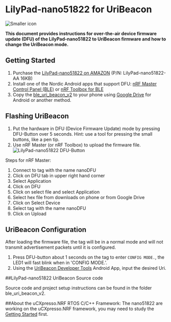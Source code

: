 # LilyPad-nano51822 for UriBeacon

![Smaller icon](http://www.embeda.com.tw/tw/wp-content/uploads/2014/10/LilyPad-4-NANO51822-01s.jpg "LilyPad-nano51822")

**This document provides instructions for over-the-air device firmware update (DFU) of the LilyPad-nano51822 to UriBeacon firmware and how to change the UriBeacon mode.**


## Getting Started
1. Purchase the [LilyPad-nano51822 on AMAZON](http://www.amazon.com/uCXpresso-LilyPad-nano51822-Arduino-iBeacon/dp/B00RE6CL4G/ref=sr_1_1?s=pc&ie=UTF8&qid=1423904848&sr=1-1) (P/N: LilyPad-nano51822-AA 16KB)
2. Install one of the Nordic Android apps that support DFU: [nRF Master Control Panel (BLE)](https://play.google.com/store/apps/details?id=no.nordicsemi.android.mcp) or [nRF Toolbox for BLE](https://play.google.com/store/apps/details?id=no.nordicsemi.android.nrftoolbox)
3. Copy the [ble_uri_beacon_v2](https://www.dropbox.com/s/cfwc8g5m12wrj7u/ble_uri_beacon_v2.hex?dl=0) to your phone using  [Google Drive](https://play.google.com/store/apps/details?id=com.google.android.apps.docs) for Android or another method.

## Flashing UriBeacon
1. Put the hardware in DFU (Device Firmware Update) mode by pressing DFU-Button over 5 seconds. Hint: use a tool for pressing the small buttons, like a pen tip.
2. Use nRF Master (or nRF Toolbox) to upload the firmware file.
![LilyPad-nano51822 DFU-Button](http://www.embeda.com.tw/ucxpresso/wp-content/uploads/2015/02/LilyPad-4-NANO51822-01ss.png "LilyPad-nano51822 Button")

Steps for nRF Master:

1. Connect to tag with the name nanoDFU
2. Click on DFU tab in upper right hand corner
3. Select Application
4. Click on DFU
6. Click on select file and select Application
7. Select hex file from downloads on phone or from Google Drive
8. Click on Select Device
9. Select tag with the name nanoDFU
10. Click on Upload

## UriBeacon Configuration

After loading the firmware file, the tag will be in a normal mode and will not transmit advertisement packets until it is configured.

1. Press DFU-button about 1 seconds on the tag to enter `CONFIG MODE.`, the LED1 will fast blink when in 'CONFIG MODE.'.
2. Using the [UriBeacon Developer Tools](https://github.com/google/uribeacon/releases) Android App, input the desired Uri.

##LilyPad-nano51822 UriBeacon Source code

Source code and project setup instructions can be found in the folder ble_uri_beacon_v2.

##About the uCXpresso.NRF RTOS C/C++ Framework:
The nano51822 are working on the uCXpresso.NRF framework, you may need to study the [Getting Started](http://www.embeda.com.tw/ucxpresso/?article=getting-started-2) first.
